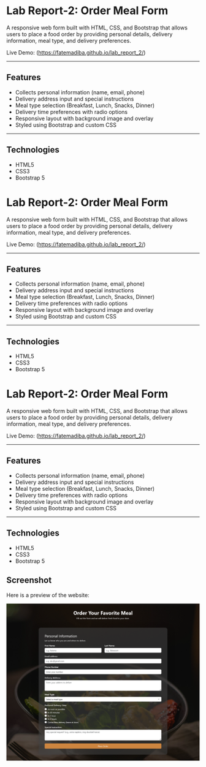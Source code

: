 # Lab Report-2: Order Meal Form

A responsive web form built with HTML, CSS, and Bootstrap that allows users to place a food order by providing personal details, delivery information, meal type, and delivery preferences.  

Live Demo: (https://fatemadiba.github.io/lab_report_2/)

---

## Features
- Collects personal information (name, email, phone)  
- Delivery address input and special instructions  
- Meal type selection (Breakfast, Lunch, Snacks, Dinner)  
- Delivery time preferences with radio options  
- Responsive layout with background image and overlay  
- Styled using Bootstrap and custom CSS  

---

## Technologies
- HTML5  
- CSS3  
- Bootstrap 5  
# Lab Report-2: Order Meal Form

A responsive web form built with HTML, CSS, and Bootstrap that allows users to place a food order by providing personal details, delivery information, meal type, and delivery preferences.  

Live Demo: (https://fatemadiba.github.io/lab_report_2/)

---

## Features
- Collects personal information (name, email, phone)  
- Delivery address input and special instructions  
- Meal type selection (Breakfast, Lunch, Snacks, Dinner)  
- Delivery time preferences with radio options  
- Responsive layout with background image and overlay  
- Styled using Bootstrap and custom CSS  

---

## Technologies
- HTML5  
- CSS3  
- Bootstrap 5  
# Lab Report-2: Order Meal Form

A responsive web form built with HTML, CSS, and Bootstrap that allows users to place a food order by providing personal details, delivery information, meal type, and delivery preferences.  

Live Demo: (https://fatemadiba.github.io/lab_report_2/)

---

## Features
- Collects personal information (name, email, phone)  
- Delivery address input and special instructions  
- Meal type selection (Breakfast, Lunch, Snacks, Dinner)  
- Delivery time preferences with radio options  
- Responsive layout with background image and overlay  
- Styled using Bootstrap and custom CSS  

---

## Technologies
- HTML5  
- CSS3  
- Bootstrap 5  


## Screenshot
Here is a preview of the website:  

![Order Meal Form Screenshot](./img/web.png)